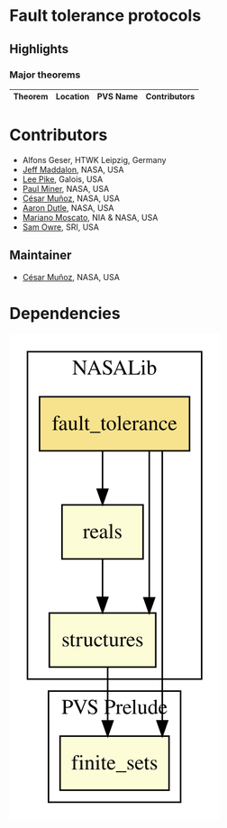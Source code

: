 # Fault tolerance protocols

## Highlights

### Major theorems

| Theorem | Location | PVS Name | Contributors |
| --- | --- | --- | --- |

# Contributors
* Alfons Geser, HTWK Leipzig, Germany
* [Jeff Maddalon](http://shemesh.larc.nasa.gov/people/jmm), NASA, USA
* [Lee Pike](http://corp.galois.com/lee-pike), Galois, USA
* [Paul Miner](http://shemesh.larc.nasa.gov/people/psm), NASA, USA
* [César Muñoz](http://shemesh.larc.nasa.gov/people/cam), NASA, USA
* [Aaron Dutle](http://shemesh.larc.nasa.gov/people/amd), NASA, USA
* [Mariano Moscato](https://www.nianet.org/directory/research-staff/mariano-moscato/), NIA & NASA, USA
* [Sam Owre](http://www.csl.sri.com/users/owre), SRI, USA

## Maintainer
* [César Muñoz](http://shemesh.larc.nasa.gov/people/cam), NASA, USA

# Dependencies
![dependency graph](./fault_tolerance.svg "Dependency Graph")
